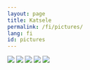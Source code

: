 ```yaml
---
layout: page
title: Katsele
permalink: /fi/pictures/
lang: fi
id: pictures
---
```


<div class="row gal">

<img class="galimg half" src="../../images/gallery/Anni_Laukkanen_w270.jpg">
<img class="galimg half" src="../../images/gallery/anni_laukkanen-94_w270.jpg">
<img class="galimg whole" src="../../images/gallery/stage1_w564.jpg">
<img class="galimg half" src="../../images/gallery/playing_piano1_w270.jpg">
<img class="galimg half" src="../../images/gallery/playing_piano2_rot_w270.jpg">

</div>
